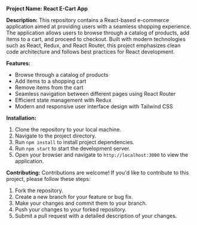 **Project Name: React E-Cart App**

**Description:**
This repository contains a React-based e-commerce application aimed at providing users with a seamless shopping experience. The application allows users to browse through a catalog of products, add items to a cart, and proceed to checkout. Built with modern technologies such as React, Redux, and React Router, this project emphasizes clean code architecture and follows best practices for React development.

**Features:**
- Browse through a catalog of products
- Add items to a shopping cart
- Remove items from the cart
- Seamless navigation between different pages using React Router
- Efficient state management with Redux
- Modern and responsive user interface design with Tailwind CSS

**Installation:**
1. Clone the repository to your local machine.
2. Navigate to the project directory.
3. Run `npm install` to install project dependencies.
4. Run `npm start` to start the development server.
5. Open your browser and navigate to `http://localhost:3000` to view the application.

**Contributing:**
Contributions are welcome! If you'd like to contribute to this project, please follow these steps:
1. Fork the repository.
2. Create a new branch for your feature or bug fix.
3. Make your changes and commit them to your branch.
4. Push your changes to your forked repository.
5. Submit a pull request with a detailed description of your changes.



